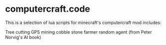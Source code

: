 # computercraft.code

This is a selection of lua scripts for minecraft's computercraft mod includes:

Tree cutting
GPS
mining
cobble stone farmer
random agent (from Peter Norvig's AI book)
